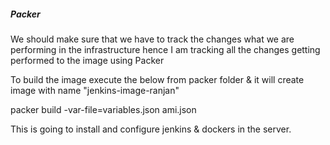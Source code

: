 ##### Packer
We should make sure that we have to track the changes what we are performing in the infrastructure
hence I am tracking all the changes getting performed to the image using Packer

To build the image execute the below from packer folder & it will create image with name "jenkins-image-ranjan"

packer build -var-file=variables.json ami.json

This is going to install and configure jenkins & dockers in the server.
